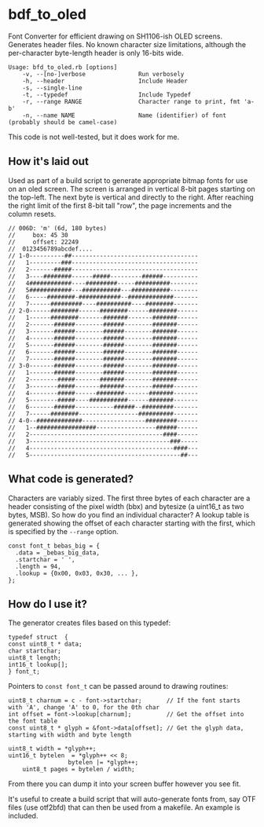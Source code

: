 # bdf_to_oled
Font Converter for efficient drawing on SH1106-ish OLED screens. Generates header files. No known character size
limitations, although the per-character byte-length header is only 16-bits wide. 


    Usage: bfd_to_oled.rb [options]
        -v, --[no-]verbose               Run verbosely
        -h, --header                     Include Header
        -s, --single-line
        -t, --typedef                    Include Typedef
        -r, --range RANGE                Character range to print, fmt 'a-b'
        -n, --name NAME                  Name (identifier) of font (probably should be camel-case)
        

This code is not well-tested, but it does work for me.

How it's laid out
-----------------
Used as part of a build script to generate appropriate bitmap fonts for use on an oled screen.
The screen is arranged in vertical 8-bit pages starting on the top-left. The next byte is
vertical and directly to the right. After reaching the right limit of the first 8-bit tall "row",
the page increments and the column resets.


    // 006D: 'm' (6d, 180 bytes)
    //     box: 45 30
    //     offset: 22249
    //  0123456789abcdef....
    // 1-0----------##------------------------------------
    //   1---------###------------------------------------
    //   2-------#####------------------------------------
    //   3----########------#####---------######----------
    //   4############----#########-----##########--------
    //   5############---###########---###########--------
    //   6-----########-############--#############-------
    //   7------#########----##########----########-------
    // 2-0------########------########------########------
    //   1------########-------#######-------#######------
    //   2-------######--------######--------#######------
    //   3-------######--------######--------#######------
    //   4-------######--------######--------#######------
    //   5-------######--------######--------#######------
    //   6-------######--------######--------#######------
    //   7-------######--------######--------#######------
    // 3-0-------######--------######--------#######------
    //   1-------######--------######--------#######------
    //   2--------#####-------#######--------#######------
    //   3--------#####-------#######--------######-------
    //   4--------#####------########-------#######-------
    //   5--------#####----###########------#######-------
    //   6-------######-----------######--#########-------
    //   7------########-----------------##########-------
    // 4-0--#############------------------#########------
    //   1--#################-----------------######------
    //   2--------------------------------------####------
    //   3----------------------------------------###-----
    //   4-----------------------------------------####---
    //   5-------------------------------------------##---

What code is generated?
-----------------------
Characters are variably sized. The first three bytes of each character are a header consisting of 
the pixel width (bbx) and bytesize (a uint16_t as two bytes, MSB). So how do you find an individual
character? A lookup table is generated showing the offset of each character starting with the first,
which is specified by the `--range` option.

    const font_t bebas_big = {
      .data = _bebas_big_data,
      .startchar = ' ',
      .length = 94,
      .lookup = {0x00, 0x03, 0x30, ... },
    };

How do I use it?
----------------
The generator creates files based on this typedef:

    typedef struct  {
	const uint8_t * data;
	char startchar;
	uint8_t length;
	int16_t lookup[];
    } font_t;

Pointers to `const font_t` can be passed around to drawing routines:

    uint8_t charnum = c - font->startchar;       // If the font starts with 'A', change 'A' to 0, for the 0th char
    int offset = font->lookup[charnum];          // Get the offset into the font table
    const uint8_t * glyph = &font->data[offset]; // Get the glyph data, starting with width and byte length
    
    uint8_t width = *glyph++;
    uint16_t bytelen  = *glyph++ << 8;
		    		 bytelen |= *glyph++;
		uint8_t pages = bytelen / width; 

From there you can dump it into your screen buffer however you see fit.

It's useful to create a build script that will auto-generate fonts from, say OTF files (use otf2bfd)
that can then be used from a makefile. An example is included.


